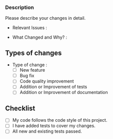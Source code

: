 ### Description

Please describe your changes in detail.

- Relevant Issues : 

- What Changed and Why? :

## Types of changes

- Type of change :
  - [ ] New feature
  - [ ] Bug fix
  - [ ] Code quality improvement
  - [ ] Addition or Improvement of tests
  - [ ] Addition or Improvement of documentation

## Checklist

- [ ] My code follows the code style of this project.
- [ ] I have added tests to cover my changes.
- [ ] All new and existing tests passed.